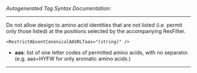 _Autogenerated Tag Syntax Documentation:_

---
Do not allow design to amino acid identities that are not listed (i.e. permit only those listed) at the positions selected by the accompanying ResFilter.

```
<RestrictAbsentCanonicalAASRLTaas="(string)" />
```

-   **aas**: list of one letter codes of permitted amino acids, with no separator. (e.g. aas=HYFW for only aromatic amino acids.)

---
